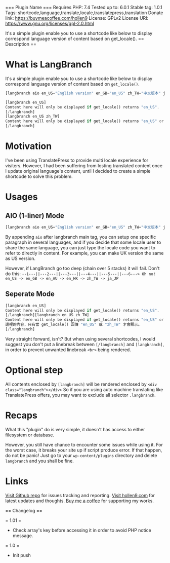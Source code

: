 === Plugin Name ===
Requires PHP: 7.4
Tested up to: 6.0.1
Stable tag: 1.0.1
Tags: shortcode,language,translate,locale,translatepress,translation
Donate link: https://buymeacoffee.com/hollen9
License: GPLv2
License URI: https://www.gnu.org/licenses/gpl-2.0.html

It's a simple plugin enable you to use a shortcode like below to display correspond language version of content based on get_locale().
== Description ==

# What is LangBranch
It's a simple plugin enable you to use a shortcode like below to display correspond language version of content based on `get_locale()`.
```php
[langbranch aio en_US="English version" en_GB="en_US" zh_TW="中文版本" ja_JP="日本語バージョン"]

[langbranch en_US]
Content here will only be displayed if get_locale() returns "en_US".
[/langbranch]
[langbranch en_US zh_TW]
Content here will only be displayed if get_locale() returns "en_US" or "zh_TW".
[/langbranch]
```

# Motivation
I've been using TranslatePress to provide multi locale experience for visiters.
However, I had been suffering from losting translated content once I update original language's content, until I decided to create a simple shortcode to solve this problem.

# Usages
## AIO (1-liner) Mode
```php
[langbranch aio en_US="English version" en_GB="en_US" zh_TW="中文版本" ja_JP="日本語バージョン"]
```
By appending `aio` after langbranch main tag, you can setup one specific paragraph in several languages, and if you decide that some locale user to share the same language, you can just type the locale code you want to refer to directly in content. For example, you can make UK version the same as US version.

However, if LangBranch go too deep (chain over 5 stacks) it will fail.
Don't do this:
`--1---||---2---||---3---||---4---||---5---||---6---> Oh no!`
`en_US -> en_GB -> en_AU -> en_HK -> zh_TW -> ja_JP`

## Seperate Mode
```php
[langbranch en_US]
Content here will only be displayed if get_locale() returns "en_US".
[/langbranch][langbranch en_US zh_TW]
Content here will only be displayed if get_locale() returns "en_US" or "zh_TW".
這裡的內容，只有當 get_locale() 回傳 "en_US" 或 "zh_TW" 才會顯示。
[/langbranch]
```
Very straight forward, isn't?
But when using several shortcodes, I would suggest you don't put a linebreak between `[/langbranch]` and `[langbranch]`, in order to prevent unwanted linebreak `<br>` being rendered.

# Optional step
All contents enclosed by `[langbranch]` will be rendered enclosed by `<div class="langbranch"></div>`
So if you are using auto machine translating like TranslatePress offers, you may want to exclude all selector `.langbranch`.

# Recaps
What this "plugin" do is very simple, it doesn't has access to either filesystem or database.

However, you still have chance to encounter some issues while using it.
For the worst case, it breaks your site up if script produce error.
If that happen, do not be panic!
Just go to your `wp-content/plugins` directory and delete `langbranch` and you shall be fine.

# Links

[Visit Github repo](https://github.com/hollen9/wordpress-plugin-langbranch) for issues tracking and reporting.
[Visit hollen9.com](https://hollen9.com/plugin-langbranch-shortcode/) for latest updates and thoughts.
[Buy me a coffee](https://buymeacoffee.com/hollen9) for supporting my works. 

== Changelog ==

= 1.01 =
* Check array's key before accessing it in order to avoid PHP notice message.

= 1.0 =
* Init push